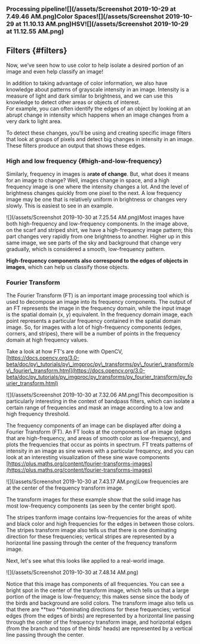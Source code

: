 ### Processing pipeline![](/assets/Screenshot 2019-10-29 at 7.49.46 AM.png)Color Spaces![](/assets/Screenshot 2019-10-29 at 11.10.13 AM.png)HSV![](/assets/Screenshot 2019-10-29 at 11.12.55 AM.png)

## Filters {#filters}

Now, we’ve seen how to use color to help isolate a desired portion of an image and even help classify an image!

In addition to taking advantage of color information, we also have knowledge about patterns of grayscale intensity in an image. Intensity is a measure of light and dark similar to brightness, and we can use this knowledge to detect other areas or objects of interest.  
For example, you can often identify the edges of an object by looking at an abrupt change in intensity which happens when an image changes from a very dark to light area.

To detect these changes, you’ll be using and creating specific image filters that look at groups of pixels and detect big changes in intensity in an image. These filters produce an output that shows these edges.

### High and low frequency {#high-and-low-frequency}

Similarly, frequency in images is a**rate of change**. But, what does it means for an image to change? Well, images change in space, and a high frequency image is one where the intensity changes a lot. And the level of brightness changes quickly from one pixel to the next. A low frequency image may be one that is relatively uniform in brightness or changes very slowly. This is easiest to see in an example.

![](/assets/Screenshot 2019-10-30 at 7.25.54 AM.png)Most images have both high-frequency and low-frequency components. In the image above, on the scarf and striped shirt, we have a high-frequency image pattern; this part changes very rapidly from one brightness to another. Higher up in this same image, we see parts of the sky and background that change very gradually, which is considered a smooth, low-frequency pattern.

**High-frequency components also correspond to the edges of objects in images**, which can help us classify those objects.

### Fourier Transform

The Fourier Transform \(FT\) is an important image processing tool which is used to decompose an image into its frequency components. The output of an FT represents the image in the frequency domain, while the input image is the spatial domain \(x, y\) equivalent. In the frequency domain image, each point represents a particular frequency contained in the spatial domain image. So, for images with a lot of high-frequency components \(edges, corners, and stripes\), there will be a number of points in the frequency domain at high frequency values.

Take a look at how FT's are done with OpenCV, [https://docs.opencv.org/3.0-beta/doc/py\_tutorials/py\_imgproc/py\_transforms/py\_fourier\_transform/py\_fourier\_transform.html](https://docs.opencv.org/3.0-beta/doc/py_tutorials/py_imgproc/py_transforms/py_fourier_transform/py_fourier_transform.html)

![](/assets/Screenshot 2019-10-30 at 7.32.06 AM.png)This decomposition is particularly interesting in the context of bandpass filters, which can isolate a certain range of frequencies and mask an image according to a low and high frequency threshold.

The frequency components of an image can be displayed after doing a Fourier Transform \(FT\). An FT looks at the components of an image \(edges that are high-frequency, and areas of smooth color as low-frequency\), and plots the frequencies that occur as points in spectrum. FT treats patterns of intensity in an image as sine waves with a particular frequency, and you can look at an interesting visualization of these sine wave components [https://plus.maths.org/content/fourier-transforms-images](https://plus.maths.org/content/fourier-transforms-images)

![](/assets/Screenshot 2019-10-30 at 7.43.17 AM.png)Low frequencies are at the center of the frequency transform image.

The transform images for these example show that the solid image has most low-frequency components \(as seen by the center bright spot\).

The stripes tranform image contains low-frequencies for the areas of white and black color and high frequencies for the edges in between those colors. The stripes transform image also tells us that there is one dominating direction for these frequencies; vertical stripes are represented by a horizontal line passing through the center of the frequency transform image.

Next, let's see what this looks like applied to a real-world image.

![](/assets/Screenshot 2019-10-30 at 7.48.14 AM.png)

Notice that this image has components of all frequencies. You can see a bright spot in the center of the transform image, which tells us that a large portion of the image is low-frequency; this makes sense since the body of the birds and background are solid colors. The transform image also tells us that there are **two **dominating directions for these frequencies; vertical edges \(from the edges of birds\) are represented by a horizontal line passing through the center of the frequency transform image, and horizontal edges \(from the branch and tops of the birds' heads\) are represented by a vertical line passing through the center.

